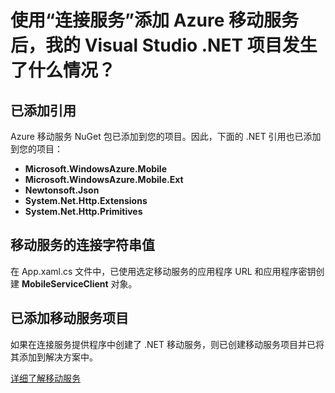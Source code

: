<properties
	pageTitle="使用 Visual Studio 连接服务添加移动服务后，我的 .NET 项目发生了什么情况？| Microsoft Azure"
	description="描述使用“连接服务”添加 Azure 移动服务后，Visual Studio .NET 项目发生了什么情况"
	services="mobile-services"
	documentationCenter=""
	authors="mlhoop"
	manager="douge"
	editor=""/>

<tags 
	ms.service="mobile-services" 
	ms.date="01/05/2016"
	wacn.date="03/21/2016"/>

# 使用“连接服务”添加 Azure 移动服务后，我的 Visual Studio .NET 项目发生了什么情况？


## 已添加引用

Azure 移动服务 NuGet 包已添加到您的项目。因此，下面的 .NET 引用也已添加到您的项目：

- **Microsoft.WindowsAzure.Mobile**
- **Microsoft.WindowsAzure.Mobile.Ext**
- **Newtonsoft.Json**
- **System.Net.Http.Extensions**
- **System.Net.Http.Primitives** 

## 移动服务的连接字符串值

在 App.xaml.cs 文件中，已使用选定移动服务的应用程序 URL 和应用程序密钥创建 **MobileServiceClient** 对象。

## 已添加移动服务项目

如果在连接服务提供程序中创建了 .NET 移动服务，则已创建移动服务项目并已将其添加到解决方案中。


[详细了解移动服务](/documentation/services/mobile-services/)

<!---HONumber=Mooncake_0215_2016-->